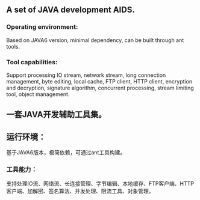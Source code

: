 ## A set of JAVA development AIDS.

### Operating environment:

Based on JAVA6 version, minimal dependency, can be built through ant tools.

### Tool capabilities: 

Support processing IO stream, network stream, long connection management, byte editing, local cache, FTP client, HTTP client, encryption and decryption, signature algorithm, concurrent processing, stream limiting tool, object management.



## 一套JAVA开发辅助工具集。

## 运行环境：

基于JAVA6版本，极简依赖，可通过ant工具构建。

### 工具能力：


支持处理IO流、网络流、长连接管理、字节编辑、本地缓存、FTP客户端、HTTP客户端、加解密、签名算法、并发处理、限流工具、对象管理。
